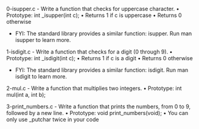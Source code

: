 0-isupper.c - Write a function that checks for uppercase character.
      • Prototype: int _isupper(int c);
      • Returns 1 if c is uppercase
      • Returns 0 otherwise
 - FYI: The standard library provides a similar function: isupper. Run man isupper to learn more.

1-isdigit.c - Write a function that checks for a digit (0 through 9).
      • Prototype: int _isdigit(int c);
      • Returns 1 if c is a digit
      • Returns 0 otherwise
 - FYI: The standard library provides a similar function: isdigit. Run man isdigit to learn more.

2-mul.c - Write a function that multiplies two integers.
      • Prototype: int mul(int a, int b);

3-print_numbers.c - Write a function that prints the numbers, from 0 to 9, followed by a new line.
      • Prototype: void print_numbers(void);
      • You can only use _putchar twice in your code

